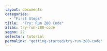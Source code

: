 ```yaml
---
layout: documents
categories: 
  - "First Steps"
title:  "Try: Run Z80 Code"
alias: try-run-z80-code
seqno: 22
selector: tutorial
permalink: "getting-started/try-run-z80-code"
---
```


